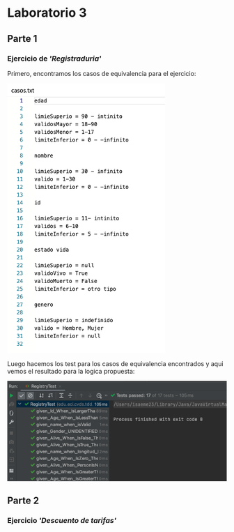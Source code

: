 # Laboratorio 3
## Parte 1
### Ejercicio de _'Registraduria'_
Primero, encontramos los casos de equivalencia para el ejercicio:

![](casos.png)

Luego hacemos los test para los casos de equivalencia encontrados y aqui vemos
el resultado para la logica propuesta:

![](tests.png)

## Parte 2
### Ejercicio _'Descuento de tarifas'_